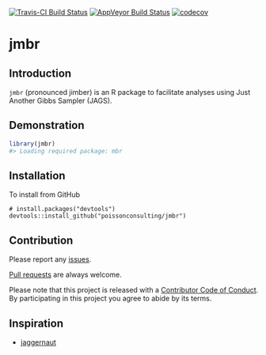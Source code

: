 
<!-- README.md is generated from README.Rmd. Please edit that file -->
[![Travis-CI Build Status](https://travis-ci.org/poissonconsulting/jmbr.svg?branch=master)](https://travis-ci.org/poissonconsulting/jmbr) [![AppVeyor Build Status](https://ci.appveyor.com/api/projects/status/github/poissonconsulting/jmbr?branch=master&svg=true)](https://ci.appveyor.com/project/poissonconsulting/jmbr) [![codecov](https://codecov.io/gh/poissonconsulting/jmbr/branch/master/graph/badge.svg)](https://codecov.io/gh/poissonconsulting/jmbr)

jmbr
====

Introduction
------------

`jmbr` (pronounced jimber) is an R package to facilitate analyses using Just Another Gibbs Sampler (JAGS).

Demonstration
-------------

``` r
library(jmbr)
#> Loading required package: mbr
```

Installation
------------

To install from GitHub

    # install.packages("devtools")
    devtools::install_github("poissonconsulting/jmbr")

Contribution
------------

Please report any [issues](https://github.com/poissonconsulting/jmbr/issues).

[Pull requests](https://github.com/poissonconsulting/jmbr/pulls) are always welcome.

Please note that this project is released with a [Contributor Code of Conduct](CONDUCT.md). By participating in this project you agree to abide by its terms.

Inspiration
-----------

-   [jaggernaut](https://github.com/poissonconsulting/jaggernaut)

